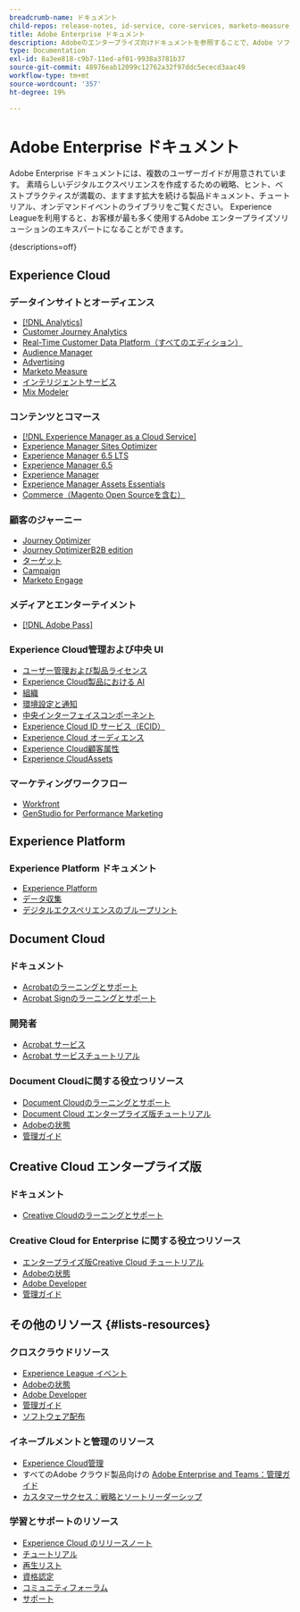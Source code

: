 ```yaml
---
breadcrumb-name: ドキュメント
child-repos: release-notes, id-service, core-services, marketo-measure, deliverability-learn, dynamic-media-developer-resources, dynamic-media-classic, journeys
title: Adobe Enterprise ドキュメント
description: Adobeのエンタープライズ向けドキュメントを参照することで、Adobe ソフトウェアをすぐにインストールおよび導入し、既存の知識に基づいて構築し、エキスパートになることができます。 Experience Cloud、Experience Platform、Document Cloud、Creative Cloud for enterprise のAdobe Enterprise ソリューションに関するガイド、チュートリアル、プレイリスト、リリースノートをご利用いただけます。
type: Documentation
exl-id: 8a3ee818-c9b7-11ed-af01-9938a3781b37
source-git-commit: 48976eab12099c12762a32f97ddc5ececd3aac49
workflow-type: tm+mt
source-wordcount: '357'
ht-degree: 19%

---
```



# Adobe Enterprise ドキュメント

Adobe Enterprise ドキュメントには、複数のユーザーガイドが用意されています。 素晴らしいデジタルエクスペリエンスを作成するための戦略、ヒント、ベストプラクティスが満載の、ますます拡大を続ける製品ドキュメント、チュートリアル、オンデマンドイベントのライブラリをご覧ください。 Experience Leagueを利用すると、お客様が最も多く使用するAdobe エンタープライズソリューションのエキスパートになることができます。

{descriptions=off}

## Experience Cloud

### データインサイトとオーディエンス

+ [[!DNL Analytics]](analytics.md)
+ [Customer Journey Analytics](customer-journey-analytics.md)
+ [Real-Time Customer Data Platform（すべてのエディション）](real-time-customer-data-platform.md)
+ [Audience Manager](audience-manager.md)
+ [Advertising](advertising.md)
+ [Marketo Measure](marketo-measure.md)
+ [インテリジェントサービス](intelligent-services.md)
+ [Mix Modeler](mix-modeler.md)

### コンテンツとコマース

+ [[!DNL Experience Manager as a Cloud Service]](experience-manager-cloud-service.md)
+ [Experience Manager Sites Optimizer](https://experienceleague.adobe.com/ja/docs/experience-manager-sites-optimizer/content/home)
+ [Experience Manager 6.5 LTS](experience-manager-65-lts.md)
+ [Experience Manager 6.5](experience-manager-65.md)
+ [Experience Manager ](experience-manager-release-information#/help/using/aem-previous-versions.md)
+ [Experience Manager Assets Essentials](experience-manager-assets-essentials#help)
+ [Commerce（Magento Open Sourceを含む）](commerce.md)

### 顧客のジャーニー

+ [Journey Optimizer](journey-optimizer.md)
+ [Journey OptimizerB2B edition](journey-optimizer-b2b.md)
+ [ターゲット](target.md)
+ [Campaign](campaign.md)
+ [Marketo Engage](marketo-engage.md)

### メディアとエンターテイメント

+ [[!DNL Adobe Pass]](pass.md)

### Experience Cloud管理および中央 UI

+ [ユーザー管理および製品ライセンス](core-services#/help/interface/administration/admin-console.md)
+ [Experience Cloud製品における AI](core-services#/help/interface/features/generative-ai.md)
+ [組織](core-services#/help/interface/administration/organizations.md)
+ [環境設定と通知](core-services#/help/interface/features/account-preferences.md)
+ [中央インターフェイスコンポーネント](core-services#interface)
+ [Experience Cloud ID サービス（ECID）](id-service#using)
+ [Experience Cloud オーディエンス](core-services#/help/interface/services/audiences/overview.md)
+ [Experience Cloud顧客属性](core-services#/help/interface/services/customer-attributes/attributes.md)
+ [Experience CloudAssets](core-services#/help/interface/services/assets/experience-cloud-assets.md)

### マーケティングワークフロー

+ [Workfront](workfront.md)
+ [GenStudio for Performance Marketing](genstudio-for-performance-marketing.md)

<!--
+ [Workfront Tutorials](workfront-learn#tutorials-workfront)
-->

## Experience Platform

### Experience Platform ドキュメント

+ [Experience Platform](experience-platform.md)
+ [データ収集](data-collection.md)
+ [デジタルエクスペリエンスのブループリント](blueprints-learn#architecture)

## Document Cloud

### ドキュメント

+ [Acrobatのラーニングとサポート ](https://helpx.adobe.com/jp/support/acrobat.html)
+ [Acrobat Signのラーニングとサポート ](https://helpx.adobe.com/jp/support/sign.html)

### 開発者

+ [Acrobat サービス ](https://developer.adobe.com/document-services/docs/overview/)
+ [Acrobat サービスチュートリアル](acrobat-services-learn#tutorials)

### Document Cloudに関する役立つリソース

+ [Document Cloudのラーニングとサポート ](https://helpx.adobe.com/jp/support/document-cloud.html)
+ [Document Cloud エンタープライズ版チュートリアル ](https://experienceleague.adobe.com/docs/home-tutorials.html?lang=ja#document-cloud-tutorials)
+ [Adobeの状態 ](https://status.adobe.com/)
+ [ 管理ガイド ](https://helpx.adobe.com/jp/enterprise/admin-guide.html)

## Creative Cloud エンタープライズ版

### ドキュメント

+ [Creative Cloudのラーニングとサポート ](https://helpx.adobe.com/jp/support/creative-cloud.html)

### Creative Cloud for Enterprise に関する役立つリソース

+ [エンタープライズ版Creative Cloud チュートリアル](creative-cloud-enterprise-learn#cce-learning-hub)
+ [Adobeの状態 ](https://status.adobe.com/)
+ [Adobe Developer](https://developer.adobe.com/)
+ [ 管理ガイド ](https://helpx.adobe.com/jp/enterprise/admin-guide.html)

## その他のリソース {#lists-resources}

### クロスクラウドリソース

+ [Experience League イベント ](https://experienceleague.adobe.com/docs/release-notes/experience-cloud/current.html?lang=ja#events)
+ [Adobeの状態 ](https://status.adobe.com/)
+ [Adobe Developer](https://developer.adobe.com/)
+ [ 管理ガイド ](https://helpx.adobe.com/jp/enterprise/admin-guide.html)
+ [ソフトウェア配布](experience-cloud#software-distribution)

### イネーブルメントと管理のリソース

+ [Experience Cloud管理](core-services#/help/interface/administration/admin-tool-experience-cloud.md)
+ すべてのAdobe クラウド製品向けの [Adobe Enterprise and Teams：管理ガイド ](https://helpx.adobe.com/jp/enterprise/managing/user-guide.html)
+ [カスタマーサクセス：戦略とソートリーダーシップ](customer-success#customer-success)

### 学習とサポートのリソース

+ [Experience Cloud のリリースノート](release-notes#experience-cloud)
+ [チュートリアル](home-tutorials.md)
+ [ 再生リスト ](https://experienceleague.adobe.com/ja/playlists)
+ [資格認定](certification#program)
+ [コミュニティフォーラム](https://experienceleaguecommunities.adobe.com)
+ [サポート](https://experienceleague.adobe.com/ja?support-solution=General&lang=ja&support-tab=home#support)

<!--
+ [Events](events.md)
-->
